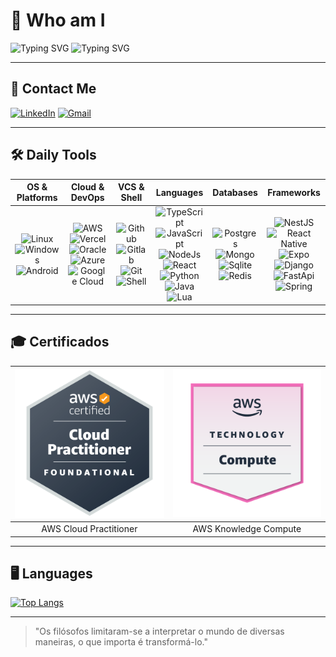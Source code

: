 # 🚀 Who am I

![Typing SVG](https://readme-typing-svg.demolab.com?font=Fira+Code&size=30&pause=1000&color=FFD43B&width=435&lines=Mateus+Acauhi)
![Typing SVG](https://readme-typing-svg.demolab.com?font=Fira+Code&weight=500&size=22&pause=1000&color=00ADD8&width=435&lines=Full-Stack+Web+Developer;Every+day+learning+new+things)

---

## 📌 Contact Me

[![LinkedIn](https://img.shields.io/badge/linkedin-%230077B5.svg?style=for-the-badge&logo=linkedin&logoColor=white)](https://www.linkedin.com/in/acauhi/)
[![Gmail](https://img.shields.io/badge/Gmail-D14836?style=for-the-badge&logo=gmail&logoColor=white)](mailto:acauhi.mateus@gmail.com)

---

## 🛠️ Daily Tools

|                                                                                                                                                         OS & Platforms                                                                                                                                                         |                                                                                                                                                                                                                                                                                      Cloud & DevOps                                                                                                                                                                                                                                                                                      |                                                                                                                                                                                                             VCS & Shell                                                                                                                                                                                                              |                                                                                                                                                                                                                                                                                                                                                                                           Languages                                                                                                                                                                                                                                                                                                                                                                                            |                                                                                                                                                                                                                       Databases                                                                                                                                                                                                                       |                                                                                                                                                                                                                                                                                                                                       Frameworks                                                                                                                                                                                                                                                                                                                                       |
| :----------------------------------------------------------------------------------------------------------------------------------------------------------------------------------------------------------------------------------------------------------------------------------------------------------------------------: | :--------------------------------------------------------------------------------------------------------------------------------------------------------------------------------------------------------------------------------------------------------------------------------------------------------------------------------------------------------------------------------------------------------------------------------------------------------------------------------------------------------------------------------------------------------------------------------------: | :----------------------------------------------------------------------------------------------------------------------------------------------------------------------------------------------------------------------------------------------------------------------------------------------------------------------------------------------------------------------------------------------------------------------------------: | :--------------------------------------------------------------------------------------------------------------------------------------------------------------------------------------------------------------------------------------------------------------------------------------------------------------------------------------------------------------------------------------------------------------------------------------------------------------------------------------------------------------------------------------------------------------------------------------------------------------------------------------------------------------------------------------------------------------------------------------------------------------------------------------------: | :---------------------------------------------------------------------------------------------------------------------------------------------------------------------------------------------------------------------------------------------------------------------------------------------------------------------------------------------------------------------------------------------------------------------------------------------------: | :------------------------------------------------------------------------------------------------------------------------------------------------------------------------------------------------------------------------------------------------------------------------------------------------------------------------------------------------------------------------------------------------------------------------------------------------------------------------------------------------------------------------------------------------------------------------------------------------------------------------------------------------------------------------------------: |
| ![Linux](https://img.shields.io/badge/Linux-FCC624?style=for-the-badge&logo=linux&logoColor=black) <br> ![Windows](https://img.shields.io/badge/Windows-0078D6?style=for-the-badge&logo=windows&logoColor=white) <br> ![Android](https://img.shields.io/badge/Android-3DDC84?style=for-the-badge&logo=android&logoColor=white) | ![AWS](https://img.shields.io/badge/Amazon_AWS-FF9900?style=for-the-badge&logo=amazonaws&logoColor=white) <br> ![Vercel](https://img.shields.io/badge/Vercel-000000?style=for-the-badge&logo=vercel&logoColor=white) <br> ![Oracle](https://img.shields.io/badge/Oracle-F80000?style=for-the-badge&logo=oracle&logoColor=black) <br> ![Azure](https://img.shields.io/badge/Microsoft_Azure-0089D6?style=for-the-badge&logo=microsoft-azure&logoColor=white) <br> ![Google Cloud](https://img.shields.io/badge/Google_Cloud-4285F4?style=for-the-badge&logo=google-cloud&logoColor=white) | ![Github](https://img.shields.io/badge/GitHub-100000?style=for-the-badge&logo=github&logoColor=white) <br> ![Gitlab](https://img.shields.io/badge/GitLab-330F63?style=for-the-badge&logo=gitlab&logoColor=white) <br> ![Git](https://img.shields.io/badge/GIT-E44C30?style=for-the-badge&logo=git&logoColor=white) <br> ![Shell](https://img.shields.io/badge/Shell_Script-121011?style=for-the-badge&logo=gnu-bash&logoColor=white) | ![TypeScript](https://img.shields.io/badge/TypeScript-007ACC?style=for-the-badge&logo=typescript&logoColor=white) <br> ![JavaScript](https://img.shields.io/badge/JavaScript-323330?style=for-the-badge&logo=javascript&logoColor=F7DF1E) <br> ![NodeJs](https://img.shields.io/badge/Node.js-43853D?style=for-the-badge&logo=node.js&logoColor=white) <br> ![React](https://img.shields.io/badge/react-%2320232a.svg?style=for-the-badge&logo=react&logoColor=%2361DAFB) <br> ![Python](https://img.shields.io/badge/Python-14354C?style=for-the-badge&logo=python&logoColor=white) <br> ![Java](https://img.shields.io/badge/Java-ED8B00?style=for-the-badge&logo=openjdk&logoColor=white) <br> ![Lua](https://img.shields.io/badge/Lua-2C2D72?style=for-the-badge&logo=lua&logoColor=white) | ![Postgres](https://img.shields.io/badge/PostgreSQL-316192?style=for-the-badge&logo=postgresql&logoColor=white) <br> ![Mongo](https://img.shields.io/badge/MongoDB-4EA94B?style=for-the-badge&logo=mongodb&logoColor=white) <br> ![Sqlite](https://img.shields.io/badge/SQLite-07405E?style=for-the-badge&logo=sqlite&logoColor=white) <br> ![Redis](https://img.shields.io/badge/redis-%23DD0031.svg?style=for-the-badge&logo=redis&logoColor=white) | ![NestJS](https://img.shields.io/badge/nestjs-%23E0234E.svg?style=for-the-badge&logo=nestjs&logoColor=white) <br> ![React Native](https://img.shields.io/badge/react_native-%2320232a.svg?style=for-the-badge&logo=react&logoColor=%2361DAFB) <br> ![Expo](https://img.shields.io/badge/expo-1C1E24?style=for-the-badge&logo=expo&logoColor=#D04A37) <br> ![Django](https://img.shields.io/badge/django-%23092E20.svg?style=for-the-badge&logo=django&logoColor=white) <br> ![FastApi](https://img.shields.io/badge/FastAPI-005571?style=for-the-badge&logo=fastapi) <br> ![Spring](https://img.shields.io/badge/spring-%236DB33F.svg?style=for-the-badge&logo=spring&logoColor=white) |

---

## 🎓 Certificados

| ![AWS-CP](./badges/aws-certified-cloud-practitioner.png) | ![AWS-KC](./badges/aws-knowledge-compute.png) |
| :------------------------------------------------------: | :-------------------------------------------: |
|                  AWS Cloud Practitioner                  |             AWS Knowledge Compute             |

---

## 🖥️ Languages

[![Top Langs](https://github-readme-stats.vercel.app/api/top-langs/?username=Acauhi99&layout=compact&theme=dracula)](https://github.com/anuraghazra/github-readme-stats)

---

> "Os filósofos limitaram-se a interpretar o mundo de diversas maneiras, o que importa é transformá-lo."
